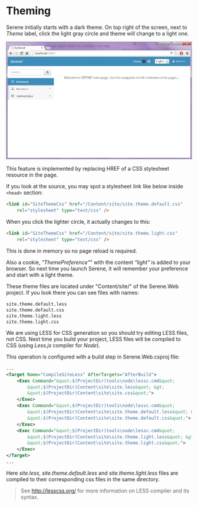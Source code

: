 # Theming

Serene initially starts with a dark theme. On top right of the screen, next to *Theme* label, click the light gray circle and theme will change to a light one.

![Serene Dashboard Light](img/serene_dashboard_light.jpg)

This feature is implemented by replacing HREF of a CSS stylesheet resource in the page.

If you look at the source, you may spot a stylesheet link like below inside `<head>` section:

```html
<link id="SiteThemeCss" href="/Content/site/site.theme.default.css"
    rel="stylesheet" type="text/css" />
```

When you click the lighter circle, it actually changes to this:

```html
<link id="SiteThemeCss" href="/Content/site/site.theme.light.css"
    rel="stylesheet" type="text/css" />
```

This is done in memory so no page reload is required.

Also a cookie, *"ThemePreference"*" with the content *"light"* is added to your browser. So next time you launch Serene, it will remember your preference and start with a light theme.

These theme files are located under "Content/site/" of the Serene.Web project. If you look there you can see files with names:

```
site.theme.default.less
site.theme.default.css
site.theme.light.less
site.theme.light.css
```

We are using LESS for CSS generation so you should try editing LESS files, not CSS. Next time you build your project, LESS files will be compiled to CSS (using *Less.js* compiler for *Node*).

This operation is configured with a build step in Serene.Web.csproj file:

```xml
...
<Target Name="CompileSiteLess" AfterTargets="AfterBuild">
    <Exec Command="&quot;$(ProjectDir)tools\node\lessc.cmd&quot;
        &quot;$(ProjectDir)Content\site\site.less&quot; &gt;
        &quot;$(ProjectDir)Content\site\site.css&quot;">
    </Exec>
    <Exec Command="&quot;$(ProjectDir)tools\node\lessc.cmd&quot;
        &quot;$(ProjectDir)Content\site\site.theme.default.less&quot; &gt;
        &quot;$(ProjectDir)Content\site\site.theme.default.css&quot;">
    </Exec>
    <Exec Command="&quot;$(ProjectDir)tools\node\lessc.cmd&quot;
        &quot;$(ProjectDir)Content\site\site.theme.light.less&quot; &gt;
        &quot;$(ProjectDir)Content\site\site.theme.light.css&quot;">
    </Exec>
</Target>
...
```

Here *site.less*, *site.theme.default.less* and *site.theme.light.less* files are compiled to their corresponding css files in the same directory.

> See http://lesscss.org/ for more information on LESS compiler and its syntax.
